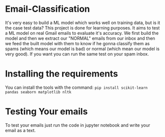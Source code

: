 # Email-Classification
It's very easy to build a ML model which works well on training data, but is it the case test data?
This project is done for learning purposes. It aims to test a ML model on real Gmail emails to evaluate it's accuracy. We first build the model and then we extract
our "NORMAL" emails from our inbox and then we feed the built model with them to know if he gonna classify them as spams (which means our model is bad) or normal
(which mean our model is very good). If you want you can run the same test on your spam inbox.
# Installing the requirements
You can install the tools with the command: 
``` pip install scikit-learn pandas seaborn matplotlib nltk ```
# Testing Your emails
To test your emails just run the code in jupyter notebook and write your email as a text.
